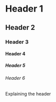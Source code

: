 # Header 1
## Header 2 
### Header 3
#### Header 4
##### Header 5
###### Header 6

Explaining the header
